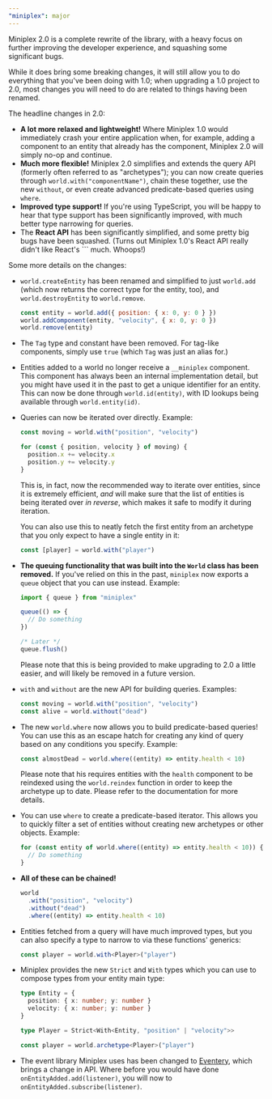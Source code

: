 ```yaml
---
"miniplex": major
---
```


Miniplex 2.0 is a complete rewrite of the library, with a heavy focus on further improving the developer experience, and squashing some significant bugs.

While it does bring some breaking changes, it will still allow you to do everything that you've been doing with 1.0; when upgrading a 1.0 project to 2.0, most changes you will need to do are related to things having been renamed.

The headline changes in 2.0:

- **A lot more relaxed and lightweight!** Where Miniplex 1.0 would immediately crash your entire application when, for example, adding a component to an entity that already has the component, Miniplex 2.0 will simply no-op and continue.
- **Much more flexible!** Miniplex 2.0 simplifies and extends the query API (formerly often referred to as "archetypes"); you can now create queries through `world.with("componentName")`, chain these together, use the new `without`, or even create advanced predicate-based queries using `where`.
- **Improved type support!** If you're using TypeScript, you will be happy to hear that type support has been significantly improved, with much better type narrowing for queries.
- The **React API** has been significantly simplified, and some pretty big bugs have been squashed. (Turns out Miniplex 1.0's React API really didn't like React's `<StrictMode>`` much. Whoops!)

Some more details on the changes:

- `world.createEntity` has been renamed and simplified to just `world.add` (which now returns the correct type for the entity, too), and `world.destroyEntity` to `world.remove`.

  ```js
  const entity = world.add({ position: { x: 0, y: 0 } })
  world.addComponent(entity, "velocity", { x: 0, y: 0 })
  world.remove(entity)
  ```

- The `Tag` type and constant have been removed. For tag-like components, simply use `true` (which `Tag` was just an alias for.)
- Entities added to a world no longer receive a `__miniplex` component. This component has always been an internal implementation detail, but you might have used it in the past to get a unique identifier for an entity. This can now be done through `world.id(entity)`, with ID lookups being available through `world.entity(id)`.
- Queries can now be iterated over directly. Example:

  ```js
  const moving = world.with("position", "velocity")

  for (const { position, velocity } of moving) {
    position.x += velocity.x
    position.y += velocity.y
  }
  ```

  This is, in fact, now the recommended way to iterate over entities, since it is extremely efficient, _and_ will make sure that the list of entities is being iterated over _in reverse_, which makes it safe to modify it during iteration.

  You can also use this to neatly fetch the first entity from an archetype that you only expect to have a single entity in it:

  ```js
  const [player] = world.with("player")
  ```

- **The queuing functionality that was built into the `World` class has been removed.** If you've relied on this in the past, `miniplex` now exports a `queue` object that you can use instead. Example:

  ```js
  import { queue } from "miniplex"

  queue(() => {
    // Do something
  })

  /* Later */
  queue.flush()
  ```

  Please note that this is being provided to make upgrading to 2.0 a little easier, and will likely be removed in a future version.

- `with` and `without` are the new API for building queries. Examples:

  ```js
  const moving = world.with("position", "velocity")
  const alive = world.without("dead")
  ```

- The new `world.where` now allows you to build predicate-based queries! You can use this as an escape hatch for creating any kind of query based on any conditions you specify. Example:

  ```js
  const almostDead = world.where((entity) => entity.health < 10)
  ```

  Please note that his requires entities with the `health` component to be reindexed using the `world.reindex` function in order to keep the archetype up to date. Please refer to the documentation for more details.

- You can use `where` to create a predicate-based iterator. This allows you to quickly filter a set of entities without creating new archetypes or other objects. Example:

  ```js
  for (const entity of world.where((entity) => entity.health < 10)) {
    // Do something
  }
  ```

- **All of these can be chained!**

  ```js
  world
    .with("position", "velocity")
    .without("dead")
    .where((entity) => entity.health < 10)
  ```

- Entities fetched from a query will have much improved types, but you can also specify a type to narrow to via these functions' generics:

  ```ts
  const player = world.with<Player>("player")
  ```

- Miniplex provides the new `Strict` and `With` types which you can use to compose types from your entity main type:

  ```ts
  type Entity = {
    position: { x: number; y: number }
    velocity: { x: number; y: number }
  }

  type Player = Strict<With<Entity, "position" | "velocity">>

  const player = world.archetype<Player>("player")
  ```

- The event library Miniplex uses has been changed to [Eventery](https://github.com/hmans/eventery), which brings a change in API. Where before you would have done `onEntityAdded.add(listener)`, you will now to `onEntityAdded.subscribe(listener)`.
